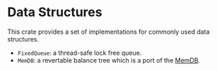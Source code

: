 # Data Structures
This crate provides a set of implementations for commonly used data structures.

* `FixedQueue`: a thread-safe lock free queue.
* `MemDB`: a revertable balance tree which is a port of the [MemDB](https://github.com/pingcap/tidb/blob/master/store/tikv/unionstore/memdb.go).
